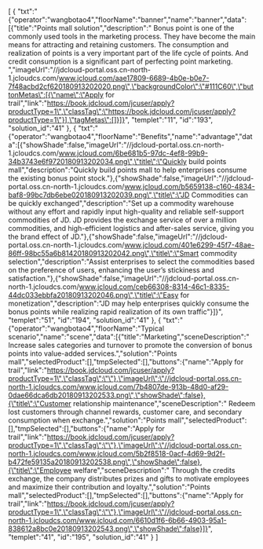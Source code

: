 [
	{
		"txt":"{\"operator\":\"wangbotao4\",\"floorName\":\"banner\",\"name\":\"banner\",\"data\":[{\"title\":\"Points mall solution\",\"description\":\" Bonus point is one of the commonly used tools in the marketing process. They have become the main means for attracting and retaining customers. The consumption and realization of points is a very important part of the life cycle of points. And credit consumption is a significant part of perfecting point marketing. \",\"imageUrl\":\"//jdcloud-portal.oss.cn-north-1.jcloudcs.com/www.jcloud.com/aae17809-6689-4b0e-b0e7-7f48acbd2cf620180913202020.png\",\"backgroundColor\":\"#111C60\",\"buttonMetas\":[{\"name\":\"Apply for trail\",\"link\":\"https://book.jdcloud.com/jcuser/apply?productType=1\",\"classTag\":\"https://book.jdcloud.com/jcuser/apply?productType=1\"}],\"tagMetas\":[]}]}",
		"templet":"11",
		"id":"193",
		"solution_id":"41"
	},
	{
		"txt":"{\"operator\":\"wangbotao4\",\"floorName\":\"Benefits\",\"name\":\"advantage\",\"data\":[{\"showShade\":false,\"imageUrl\":\"//jdcloud-portal.oss.cn-north-1.jcloudcs.com/www.jcloud.com/6be681b5-97dc-4ef8-99b9-34b3743e6f9720180913202034.png\",\"title\":\"Quickly build points mall\",\"description\":\"Quickly build points mall to help enterprises consume the existing bonus point stock.\"},{\"showShade\":false,\"imageUrl\":\"//jdcloud-portal.oss.cn-north-1.jcloudcs.com/www.jcloud.com/b5659138-c160-4834-baf8-99bc7db6ebe020180913202039.png\",\"title\":\"JD Commodities can be quickly exchanged\",\"description\":\"Set up a commodity warehouse without any effort and rapidly input high-quality and reliable self-support commodities of JD. JD provides the exchange service of over a million commodities, and high-efficient logistics and after-sales service, giving you the brand effect of JD.\"},{\"showShade\":false,\"imageUrl\":\"//jdcloud-portal.oss.cn-north-1.jcloudcs.com/www.jcloud.com/401e6299-45f7-48ae-86ff-98bc55a6b81420180913202042.png\",\"title\":\"Smart commodity selection\",\"description\":\"Assist enterprises to select the commodities based on the preference of users, enhancing the user’s stickiness and satisfaction.\"},{\"showShade\":false,\"imageUrl\":\"//jdcloud-portal.oss.cn-north-1.jcloudcs.com/www.jcloud.com/ceb66308-8314-46c1-8335-44dc033ebbfa20180913202046.png\",\"title\":\"Easy for monetization\",\"description\":\"JD may help enterprises quickly consume the bonus points while realizing rapid realization of its own traffic\"}]}",
		"templet":"51",
		"id":"194",
		"solution_id":"41"
	},
	{
		"txt":"{\"operator\":\"wangbotao4\",\"floorName\":\"Typical scenario\",\"name\":\"scene\",\"data\":[{\"title\":\"Marketing\",\"sceneDescription\":\" Increase sales categories and turnover to promote the conversion of bonus points into value-added services.\",\"solution\":\"Points mall\",\"selectedProduct\":[],\"tmpSelected\":[],\"buttons\":{\"name\":\"Apply for trail\",\"link\":\"https://book.jdcloud.com/jcuser/apply?productType=1\",\"classTag\":\"\"},\"imageUrl\":\"//jdcloud-portal.oss.cn-north-1.jcloudcs.com/www.jcloud.com/7b4807de-913b-48d0-af29-0dae66dca6db20180913202533.png\",\"showShade\":false},{\"title\":\"Customer relationship maintenance\",\"sceneDescription\":\" Redeem lost customers through channel rewards, customer care, and secondary consumption when exchange.\",\"solution\":\"Points mall\",\"selectedProduct\":[],\"tmpSelected\":[],\"buttons\":{\"name\":\"Apply for trail\",\"link\":\"https://book.jdcloud.com/jcuser/apply?productType=1\",\"classTag\":\"\"},\"imageUrl\":\"//jdcloud-portal.oss.cn-north-1.jcloudcs.com/www.jcloud.com/5b2f8518-0acf-4d69-9d2f-b472fe59135a20180913202538.png\",\"showShade\":false},{\"title\":\"Employee welfare\",\"sceneDescription\":\" Through the credits exchange, the company distributes prizes and gifts to motivate employees and maximize their contribution and loyalty.\",\"solution\":\"Points mall\",\"selectedProduct\":[],\"tmpSelected\":[],\"buttons\":{\"name\":\"Apply for trail\",\"link\":\"https://book.jdcloud.com/jcuser/apply?productType=1\",\"classTag\":\"\"},\"imageUrl\":\"//jdcloud-portal.oss.cn-north-1.jcloudcs.com/www.jcloud.com/6610d1f6-6b66-4903-95a1-838612a8bc0e20180913202543.png\",\"showShade\":false}]}",
		"templet":"41",
		"id":"195",
		"solution_id":"41"
	}
]